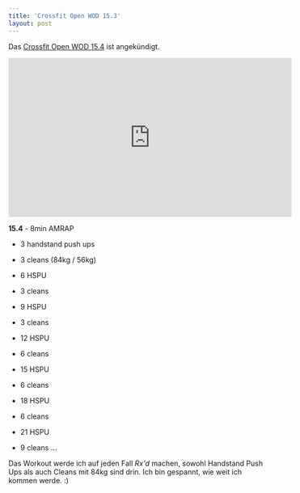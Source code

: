 ```yaml
---
title: 'Crossfit Open WOD 15.3'
layout: post
---
```


Das [Crossfit Open WOD 15.4][0] ist angekündigt.

<center><iframe width="560" height="315" src="https://www.youtube-nocookie.com/embed/sxuIbAkg4bU" frameborder="0" allowfullscreen></iframe></center>

**15.4** - 8min AMRAP

* 3 handstand push ups
* 3 cleans (84kg / 56kg)
* 6 HSPU
* 3 cleans
* 9 HSPU
* 3 cleans

* 12 HSPU
* 6 cleans
* 15 HSPU
* 6 cleans
* 18 HSPU
* 6 cleans

* 21 HSPU
* 9 cleans
...

Das Workout werde ich auf jeden Fall *Rx'd* machen, sowohl Handstand Push Ups als auch Cleans mit 84kg sind drin. Ich bin gespannt, wie weit ich kommen werde. :)

[0]: http://games.crossfit.com/workouts/the-open#tabs-4

